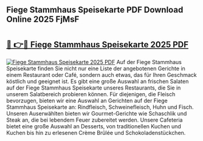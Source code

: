 ## Fiege Stammhaus Speisekarte PDF Download Online 2025 FjMsF

# <h2><a href="http://gca98l.nevu.top/?p=Fiege+Stammhaus+Speisekarte">🔗 👉🔴 Fiege Stammhaus Speisekarte 2025 PDF</a></h2>

[![Fiege Stammhaus Speisekarte 2025 PDF](https://i.imgur.com/dBaPXMq.png)](http://gca98l.nevu.top/?p=Fiege+Stammhaus+Speisekarte)
Auf der Fiege Stammhaus Speisekarte finden Sie nicht nur eine Liste der angebotenen Gerichte in einem Restaurant oder Café, sondern auch etwas, das für Ihren Geschmack köstlich und geeignet ist. Es gibt eine große Auswahl an frischen Salaten auf der Fiege Stammhaus Speisekarte unseres Restaurants, die Sie in unserem Salatbereich probieren können. Für diejenigen, die Fleisch bevorzugen, bieten wir eine Auswahl an Gerichten auf der Fiege Stammhaus Speisekarte an: Rindfleisch, Schweinefleisch, Huhn und Fisch. Unseren Auserwählten bieten wir Gourmet-Gerichte wie Schaschlik und Steak an, die bei lebendem Feuer zubereitet werden. Unsere Cafeteria bietet eine große Auswahl an Desserts, von traditionellen Kuchen und Kuchen bis hin zu erlesenen Crème Brûlée und Schokoladenstückchen.
